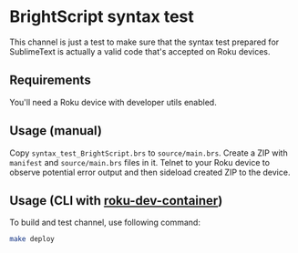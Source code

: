 # BrightScript syntax test

This channel is just a test to make sure that the syntax test prepared for SublimeText is actually a valid code
that's accepted on Roku devices.


## Requirements

You'll need a Roku device with developer utils enabled.


## Usage (manual)

Copy `syntax_test_BrightScript.brs` to `source/main.brs`.
Create a ZIP with `manifest` and `source/main.brs` files in it.
Telnet to your Roku device to observe potential error output and then sideload created ZIP to the device.


## Usage (CLI with [roku-dev-container](https://github.com/ahwayakchih/roku-dev-container))

To build and test channel, use following command:

```sh
make deploy
```
